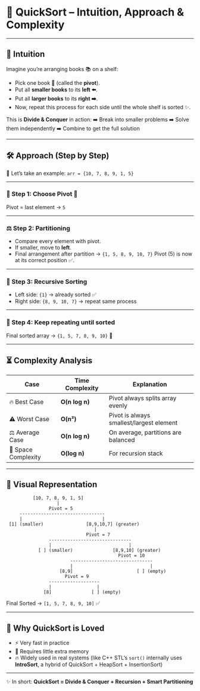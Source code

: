 

# 🎯 **QuickSort – Intuition, Approach & Complexity**

---

## 🧠 **Intuition**

Imagine you’re arranging books 📚 on a shelf:

* Pick one book 📖 (called the **pivot**).
* Put all **smaller books** to its **left ⬅️**.
* Put all **larger books** to its **right ➡️**.
* Now, repeat this process for each side until the whole shelf is sorted ✨.

This is **Divide & Conquer** in action:
➡️ Break into smaller problems
➡️ Solve them independently
➡️ Combine to get the full solution

---

## 🛠 **Approach (Step by Step)**

🔹 Let’s take an example:
`arr = {10, 7, 8, 9, 1, 5}`

---

### 🔄 Step 1: Choose Pivot 🎯

Pivot = last element → `5`

---

### ⚖️ Step 2: Partitioning

* Compare every element with pivot.
* If smaller, move to **left**.
* Final arrangement after partition →
  `{1, 5, 8, 9, 10, 7}`
  Pivot (5) is now at its correct position ✅.

---

### 🔂 Step 3: Recursive Sorting

* Left side: `{1}` → already sorted ✅
* Right side: `{8, 9, 10, 7}` → repeat same process

---

### 🔁 Step 4: Keep repeating until sorted

Final sorted array →
`{1, 5, 7, 8, 9, 10}` 🎉

---

## ⏳ **Complexity Analysis**

| Case                | Time Complexity | Explanation                              |
| ------------------- | --------------- | ---------------------------------------- |
| 🔥 Best Case        | **O(n log n)**  | Pivot always splits array evenly         |
| ⚠️ Worst Case       | **O(n²)**       | Pivot is always smallest/largest element |
| ⚖️ Average Case     | **O(n log n)**  | On average, partitions are balanced      |
| 💾 Space Complexity | **O(log n)**    | For recursion stack                      |

---

## 🎨 **Visual Representation**

```
          [10, 7, 8, 9, 1, 5]  
                   |
                Pivot = 5
     --------------------------------
     |                              |
 [1] (smaller)                [8,9,10,7] (greater)
                                 |
                              Pivot = 7
                -------------------------------
                |                             |
            [ ] (smaller)               [8,9,10] (greater)
                                          Pivot = 10
                        -------------------------------
                        |                             |
                    [8,9]                        [ ] (empty)
                      Pivot = 9
                -------------------
                |                 |
              [8]               [ ] (empty)
```

Final Sorted → `[1, 5, 7, 8, 9, 10]` ✅

---

## 🌟 **Why QuickSort is Loved**

* ⚡ Very fast in practice
* 💾 Requires little extra memory
* 🔥 Widely used in real systems (like C++ STL’s `sort()` internally uses **IntroSort**, a hybrid of QuickSort + HeapSort + InsertionSort)

---

✨ In short: **QuickSort = Divide & Conquer + Recursion + Smart Partitioning**

